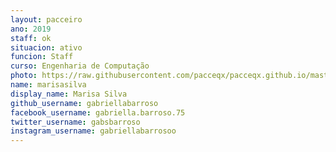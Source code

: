 ```yaml
---
layout: pacceiro
ano: 2019
staff: ok
situacion: ativo
funcion: Staff
curso: Engenharia de Computação
photo: https://raw.githubusercontent.com/pacceqx/pacceqx.github.io/master/assets/pic/bolsistas/pacce (21).png
name: marisasilva
display_name: Marisa Silva
github_username: gabriellabarroso
facebook_username: gabriella.barroso.75
twitter_username: gabsbarroso
instagram_username: gabriellabarrosoo
---
```



